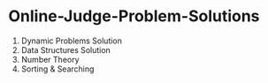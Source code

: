 # Online-Judge-Problem-Solutions
1. Dynamic Problems Solution
2. Data Structures Solution
3. Number Theory
4. Sorting & Searching
